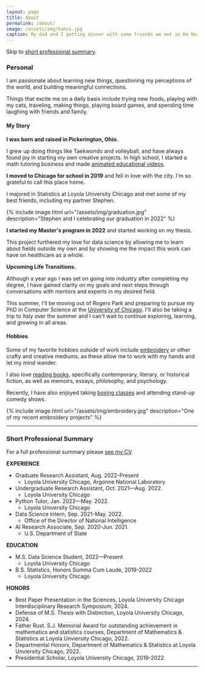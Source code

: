 ```yaml
---
layout: page
title: About
permalink: /about/
image: /assets/img/hanoi.jpg
caption: My dad and I getting dinner with some friends we met in Ha Noi, Viet Nam
---
```


Skip to [short professional summary](#prof).

### Personal

I am passionate about learning new things, questioning my perceptions of the world, and building meaningful connections. 
<!-- My core values include curiosity, creativity, and connection (love the alliteration), and I strive to incorporate these things into all that I do. -->

Things that excite me on a daily basis include trying new foods, playing with my cats, traveling, making things, playing board games, and spending time laughing with friends and family.


#### My Story

**I was born and raised in Pickerington, Ohio.**  

<!--Being just 30 minutes from Columbus, I grew up in a huge Ohio State football family who regularly hosted football parties (although I definitely cared more about the food than the game 😃).-->

I grew up doing things like Taekwondo and volleyball, and have always found joy in starting my own creative projects. In high school, I started a math tutoring business and made [animated educational videos](https://www.youtube.com/@rachelgordon2514/videos).

<!--Although I loved where I grew up, I always knew I wanted to move to a city eventually...-->

**I moved to Chicago for school in 2019** and fell in love with the city. I'm so grateful to call this place home.

I majored in Statistics at Loyola University Chicago and met some of my best friends, including my partner Stephen.

{% include image.html url="/assets/img/graduation.jpg" description="Stephen and I celebrating our graduation in 2022" %}


**I started my Master's program in 2022** and started working on my thesis. 

This project furthered my love for data science by allowing me to learn about fields outside my own and by showing me the impact this work can have on healthcare as a whole.

<!--During the program, I also had the opportunity to travel to a conference in Ha Noi, Viet Nam, which is an experience I am incredibly grateful for and will cherish forever.-->

**Upcoming Life Transitions.** 

Although a year ago I was set on going into industry after completing my degree, I have gained clarity on my goals and next steps through conversations with mentors and experts in my desired field. 

This summer, I'll be moving out of Rogers Park and preparing to pursue my PhD in Computer Science at the [University of Chicago](https://www.uchicago.edu/en). I'll also be taking a trip to Italy over the summer and I can't wait to continue exploring, learning, and growing in all areas.


#### Hobbies

<!--I strongly believe in the importance of having hobbies and other interests outside of work, as they allow us to utilize different parts of our brain and further enrich our lives. -->
Some of my favorite hobbies outside of work include [embroidery](https://www.instagram.com/embroiderywithrach/) or other crafty and creative mediums, as these allow me to work with my hands and let my mind wander. <!--Check out my recent embroidery projects on [Instagram](https://www.instagram.com/embroiderywithrach/). -->

I also love [reading books](https://app.thestorygraph.com/profile/rachelngordon), specifically contemporary, literary, or historical fiction, as well as memoirs, essays, philosophy, and psychology. <!--Check out what I’ve been reading lately on [StoryGraph](https://app.thestorygraph.com/profile/rachelngordon). -->

<!--It is also important for me to have hobbies that get me out of the house and out of my head.-->
Recently, I have also enjoyed taking [boxing classes](https://www.titleboxing.com/) and attending stand-up comedy shows.

{% include image.html url="/assets/img/embroidery.jpg" description="One of my recent embroidery projects" %}

***

### <a name="prof"></a> Short Professional Summary

For a full professional summary please [see my CV](https://drive.google.com/file/d/1dD4kfkNKCHcfA9JgnEpTU9Z4xMPm-bTQ/view?usp=sharing).

**EXPERIENCE**
* Graduate Research Assistant, Aug. 2022-Present
  - Loyola University Chicago, Argonne National Laboratory
* Undergraduate Research Assistant, Oct. 2021—Aug. 2022.
  - Loyola University Chicago
* Python Tutor, Jan. 2022—May. 2022.
  - Loyola University Chicago
* Data Science Intern, Sep. 2021-May. 2022.
  - Office of the Director of National Intelligence
* AI Research Associate, Sep. 2020-Jun. 2021.
  - U.S. Department of State

**EDUCATION**
* M.S. Data Science Student, 2022—Present
  - Loyola University Chicago
* B.S. Statistics, Honors Summa Cum Laude, 2019-2022
  - Loyola University Chicago

**HONORS**
* Best Paper Presentation in the Sciences, Loyola University Chicago Interdisciplinary Research Symposium, 2024.
* Defense of M.S. Thesis with Distinction, Loyola University Chicago, 2024.
* Father Rust. S.J. Memorial Award for outstanding achievement in mathematics and statistics courses, Department of Mathematics & Statistics at Loyola Unviersity Chicago, 2022.
* Departmental Honors, Department of Mathematics & Statistics at Loyola Unviersity Chicago, 2022.
* Presidential Scholar, Loyola University Chicago, 2019-2022.




***

<!-- *Updated: Apr. 2024* -->

<!-- [^1]: He did his postdoc with Murray Gell-Man.  My grandpa has always been a big inspiration for me.
[^2]: [Thanks to the struggle of Chinese immigrants](https://en.wikipedia.org/wiki/United_States_v._Wong_Kim_Ark)
-->
